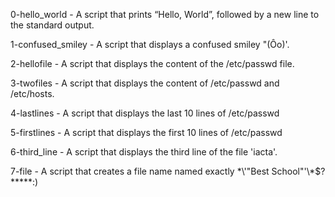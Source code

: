 0-hello_world - A script that prints “Hello, World”, followed by a new line to the standard output.

1-confused_smiley - A script that displays a confused smiley "(Ôo)'.

2-hellofile - A script that displays the content of the /etc/passwd file.

3-twofiles - A script that displays the content of /etc/passwd and /etc/hosts.

4-lastlines - A script that displays the last 10 lines of /etc/passwd

5-firstlines - A script that displays the first 10 lines of /etc/passwd

6-third_line - A script that displays the third line of the file 'iacta'.

7-file - A script that creates a file name named exactly \*\\'"Best School"\'\\*$\?\*\*\*\*\*:) 
